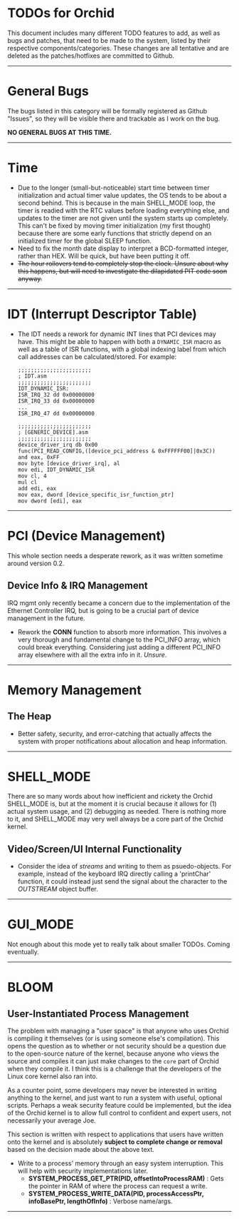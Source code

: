 # TODOs for Orchid
This document includes many different TODO features to add, as well as bugs and patches, that need to be made to the system, listed by their respective components/categories. These changes are all tentative and are deleted as the patches/hotfixes are committed to Github.

---

# General Bugs
The bugs listed in this category will be formally registered as Github "Issues", so they will be visible there and trackable as I work on the bug.

**NO GENERAL BUGS AT THIS TIME.**

---

# Time
- Due to the longer (small-but-noticeable) start time between timer initialization and actual timer value updates, the OS tends to be about a second behind. This is because in the main SHELL_MODE loop, the timer is readied with the RTC values before loading everything else, and updates to the timer are not given until the system starts up completely. This can't be fixed by moving timer initialization (my first thought) because there are some early functions that strictly depend on an initialized timer for the global SLEEP function.
- Need to fix the month date display to interpret a BCD-formatted integer, rather than HEX. Will be quick, but have been putting it off.
- ~~The hour rollovers tend to completely stop the clock. Unsure about why this happens, but will need to investigate the dilapidated PIT code soon anyway.~~


---

# IDT (Interrupt Descriptor Table)
- The IDT needs a rework for dynamic INT lines that PCI devices may have. This might be able to happen with both a `DYNAMIC_ISR` macro as well as a table of ISR functions, with a global indexing label from which call addresses can be calculated/stored. For example:
    ```
    ;;;;;;;;;;;;;;;;;;;;;;;
    ; IDT.asm
    ;;;;;;;;;;;;;;;;;;;;;;;
    IDT_DYNAMIC_ISR:
    ISR_IRQ_32 dd 0x00000000
    ISR_IRQ_33 dd 0x00000000
    ...
    ISR_IRQ_47 dd 0x00000000

    ;;;;;;;;;;;;;;;;;;;;;;;
    ; [GENERIC_DEVICE].asm
    ;;;;;;;;;;;;;;;;;;;;;;;
    device_driver_irq db 0x00
    func(PCI_READ_CONFIG,([device_pci_address & 0xFFFFFF00]|0x3C))
    and eax, 0xFF
    mov byte [device_driver_irq], al
    mov edi, IDT_DYNAMIC_ISR
    mov cl, 4
    mul cl
    add edi, eax
    mov eax, dword [device_specific_isr_function_ptr]
    mov dword [edi], eax
    ```

---

# PCI (Device Management)
This whole section needs a desperate rework, as it was written sometime around version 0.2.

## Device Info & IRQ Management
IRQ mgmt only recently became a concern due to the implementation of the Ethernet Controller IRQ, but is going to be a crucial part of device management in the future.
- Rework the **CONN** function to absorb more information. This involves a very thorough and fundamental change to the PCI_INFO array, which could break everything. Considering just adding a different PCI_INFO array elsewhere with all the extra info in it. _Unsure_.

---

# Memory Management

## The Heap
- Better safety, security, and error-catching that actually affects the system with proper notifications about allocation and heap information.

---

# SHELL_MODE
There are so many words about how inefficient and rickety the Orchid SHELL_MODE is, but at the moment it is crucial because it allows for (1) actual system usage, and (2) debugging as needed. There is nothing more to it, and SHELL_MODE may very well always be a core part of the Orchid kernel.

## Video/Screen/UI Internal Functionality
- Consider the idea of _streams_ and writing to them as psuedo-objects. For example, instead of the keyboard IRQ directly calling a 'printChar' function, it could instead just send the signal about the character to the _OUTSTREAM_ object buffer.

---

# GUI_MODE
Not enough about this mode yet to really talk about smaller TODOs. Coming eventually.

---

# BLOOM

## User-Instantiated Process Management
The problem with managing a "user space" is that anyone who uses Orchid is compiling it themselves (or is using someone else's compilation). This opens the question as to whether or not security should be a question due to the open-source nature of the kernel, because anyone who views the source and compiles it can just make changes to the `core` part of Orchid when they compile it. I think this is a challenge that the developers of the Linux core kernel also ran into.

As a counter point, some developers may never be interested in writing anything to the kernel, and just want to run a system with useful, optional scripts. Perhaps a weak security feature could be implemented, but the idea of the Orchid kernel is to allow full control to confident and expert users, not necessarily your average Joe.

This section is written with respect to applications that users have written onto the kernel and is absolutely **subject to complete change or removal** based on the decision made about the above text.
- Write to a process' memory through an easy system interruption. This will help with security implementations later.
  + **SYSTEM_PROCESS_GET_PTR(PID, offsetIntoProcessRAM)** : Gets the pointer in RAM of where the process can request a write.
  + **SYSTEM_PROCESS_WRITE_DATA(PID, processAccessPtr, infoBasePtr, lengthOfInfo)** : Verbose name/args.

---
